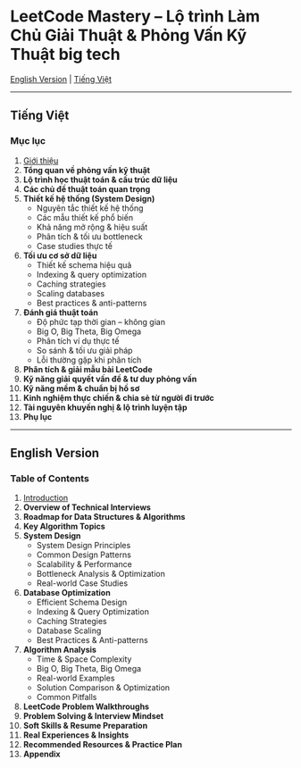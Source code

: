 # LeetCode Mastery – Lộ trình Làm Chủ Giải Thuật & Phỏng Vấn Kỹ Thuật big tech

[English Version](#english-version) | [Tiếng Việt](#tiếng-việt)

---

## Tiếng Việt

### Mục lục

1. [Giới thiệu](content/chapters/01-introduction/vi.md)
2. **Tổng quan về phỏng vấn kỹ thuật**
3. **Lộ trình học thuật toán & cấu trúc dữ liệu**
4. **Các chủ đề thuật toán quan trọng**
5. **Thiết kế hệ thống (System Design)**
   - Nguyên tắc thiết kế hệ thống
   - Các mẫu thiết kế phổ biến
   - Khả năng mở rộng & hiệu suất
   - Phân tích & tối ưu bottleneck
   - Case studies thực tế
6. **Tối ưu cơ sở dữ liệu**
   - Thiết kế schema hiệu quả
   - Indexing & query optimization
   - Caching strategies
   - Scaling databases
   - Best practices & anti-patterns
7. **Đánh giá thuật toán**
   - Độ phức tạp thời gian – không gian
   - Big O, Big Theta, Big Omega
   - Phân tích ví dụ thực tế
   - So sánh & tối ưu giải pháp
   - Lỗi thường gặp khi phân tích
8. **Phân tích & giải mẫu bài LeetCode**
9. **Kỹ năng giải quyết vấn đề & tư duy phỏng vấn**
10. **Kỹ năng mềm & chuẩn bị hồ sơ**
11. **Kinh nghiệm thực chiến & chia sẻ từ người đi trước**
12. **Tài nguyên khuyến nghị & lộ trình luyện tập**
13. **Phụ lục**

---

## English Version

### Table of Contents

1. [Introduction](content/chapters/01-introduction/en.md)
2. **Overview of Technical Interviews**
3. **Roadmap for Data Structures & Algorithms**
4. **Key Algorithm Topics**
5. **System Design**
   - System Design Principles
   - Common Design Patterns
   - Scalability & Performance
   - Bottleneck Analysis & Optimization
   - Real-world Case Studies
6. **Database Optimization**
   - Efficient Schema Design
   - Indexing & Query Optimization
   - Caching Strategies
   - Database Scaling
   - Best Practices & Anti-patterns
7. **Algorithm Analysis**
   - Time & Space Complexity
   - Big O, Big Theta, Big Omega
   - Real-world Examples
   - Solution Comparison & Optimization
   - Common Pitfalls
8. **LeetCode Problem Walkthroughs**
9. **Problem Solving & Interview Mindset**
10. **Soft Skills & Resume Preparation**
11. **Real Experiences & Insights**
12. **Recommended Resources & Practice Plan**
13. **Appendix**
